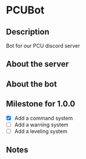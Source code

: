 # PCUBot

## Description
Bot for our PCU discord server


## About the server


## About the bot

## Milestone for 1.0.0
- [x] Add a command system
- [ ] Add a warning system
- [ ] Add a leveling system

## Notes